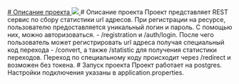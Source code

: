 <a href="https://travis-ci.com/github/Sotnikov89/url_short_cut">
# Описание проекта 
  <img src="https://travis-ci.com/Sotnikov89/url_short_cut.svg?branch=main" />
</a>
# Описание проекта 
Проект представляет REST сервис по сбору статистики url адресов. 
При регистрации на ресурсе, пользователю предоставляется уникальный логин и пароль. 
С помощью них, можно авторизоваться. - /registration и /auth/login.
После чего пользователь может регистрировать url адреса получая специальный код перехода - /convert, а также /statistic для получения статистики переходов.
Переход по специальному коду происходит через /redirect и возможен без токена.
# Запуск проекта
Проект работает на postgres. Настройки подключения указаны в application.properties.
